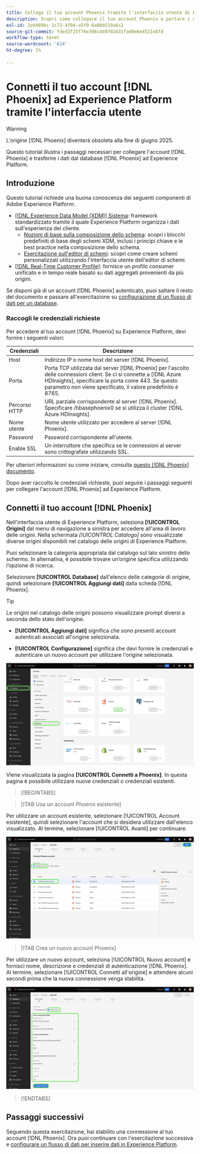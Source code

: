 ```yaml
---
title: Collega il tuo account Phoenix tramite l'interfaccia utente di Experience Platform
description: Scopri come collegare il tuo account Phoenix e portare i dati dal database Phoenix ad Experience Platform utilizzando l’interfaccia utente.
exl-id: 2ed469bc-1c72-4f04-a5f0-6a0bb519a6c2
source-git-commit: fded2f25f76e396cd49702431fa40e8e4521ebf8
workflow-type: tm+mt
source-wordcount: '614'
ht-degree: 1%

---
```


# Connetti il tuo account [!DNL Phoenix] ad Experience Platform tramite l&#39;interfaccia utente

>[!WARNING]
>
>L&#39;origine [!DNL Phoenix] diventerà obsoleta alla fine di giugno 2025.

Questo tutorial illustra i passaggi necessari per collegare l&#39;account [!DNL Phoenix] e trasferire i dati dal database [!DNL Phoenix] ad Experience Platform.

## Introduzione

Questo tutorial richiede una buona conoscenza dei seguenti componenti di Adobe Experience Platform:

* [[!DNL Experience Data Model (XDM)] Sistema](../../../../../xdm/home.md): framework standardizzato tramite il quale Experience Platform organizza i dati sull&#39;esperienza del cliente.
   * [Nozioni di base sulla composizione dello schema](../../../../../xdm/schema/composition.md): scopri i blocchi predefiniti di base degli schemi XDM, inclusi i principi chiave e le best practice nella composizione dello schema.
   * [Esercitazione sull&#39;editor di schemi](../../../../../xdm/tutorials/create-schema-ui.md): scopri come creare schemi personalizzati utilizzando l&#39;interfaccia utente dell&#39;editor di schemi.
* [[!DNL Real-Time Customer Profile]](../../../../../profile/home.md): fornisce un profilo consumer unificato e in tempo reale basato su dati aggregati provenienti da più origini.

Se disponi già di un account [!DNL Phoenix] autenticato, puoi saltare il resto del documento e passare all&#39;esercitazione su [configurazione di un flusso di dati per un database](../../dataflow/databases.md).

### Raccogli le credenziali richieste

Per accedere al tuo account [!DNL Phoenix] su Experience Platform, devi fornire i seguenti valori:

| Credenziali | Descrizione |
| --- | --- |
| Host | Indirizzo IP o nome host del server [!DNL Phoenix]. |
| Porta | Porta TCP utilizzata dal server [!DNL Phoenix] per l&#39;ascolto delle connessioni client. Se ci si connette a [!DNL Azure HDInsights], specificare la porta come 443. Se questo parametro non viene specificato, il valore predefinito è 8765. |
| Percorso HTTP | URL parziale corrispondente al server [!DNL Phoenix]. Specificare /hbasephoenix0 se si utilizza il cluster [!DNL Azure HDInsights]. |
| Nome utente | Nome utente utilizzato per accedere al server [!DNL Phoenix]. |
| Password | Password corrispondente all&#39;utente. |
| Enable SSL | Un interruttore che specifica se le connessioni al server sono crittografate utilizzando SSL. |

Per ulteriori informazioni su come iniziare, consulta [questo [!DNL Phoenix] documento](https://python-phoenixdb.readthedocs.io/en/latest/api.html).

Dopo aver raccolto le credenziali richieste, puoi seguire i passaggi seguenti per collegare l&#39;account [!DNL Phoenix] ad Experience Platform.

## Connetti il tuo account [!DNL Phoenix]

Nell&#39;interfaccia utente di Experience Platform, seleziona **[!UICONTROL Origini]** dal menu di navigazione a sinistra per accedere all&#39;area di lavoro delle origini. Nella schermata *[!UICONTROL Catalogo]* sono visualizzate diverse origini disponibili nel catalogo delle origini di Experience Platform.

Puoi selezionare la categoria appropriata dal catalogo sul lato sinistro dello schermo. In alternativa, è possibile trovare un’origine specifica utilizzando l’opzione di ricerca.

Selezionare **[!UICONTROL Database]** dall&#39;elenco delle categorie di origine, quindi selezionare **[!UICONTROL Aggiungi dati]** dalla scheda [!DNL Phoenix].

>[!TIP]
>
>Le origini nel catalogo delle origini possono visualizzare prompt diversi a seconda dello stato dell&#39;origine.
> 
>* **[!UICONTROL Aggiungi dati]** significa che sono presenti account autenticati associati all&#39;origine selezionata.
>
>* **[!UICONTROL Configurazione]** significa che devi fornire le credenziali e autenticare un nuovo account per utilizzare l&#39;origine selezionata.

![Catalogo delle origini nell&#39;interfaccia utente di Experience Platform con la scheda sorgente Phoenix selezionata.](../../../../images/tutorials/create/phoenix/catalog.png)

Viene visualizzata la pagina **[!UICONTROL Connetti a Phoenix]**. In questa pagina è possibile utilizzare nuove credenziali o credenziali esistenti.

>[!BEGINTABS]

>[!TAB Usa un account Phoenix esistente]

Per utilizzare un account esistente, selezionare [!UICONTROL Account esistente], quindi selezionare l&#39;account che si desidera utilizzare dall&#39;elenco visualizzato. Al termine, selezionare [!UICONTROL Avanti] per continuare.

![Elenco di account di database Phoenix autenticati già presenti nell&#39;organizzazione.](../../../../images/tutorials/create/phoenix/existing.png)

>[!TAB Crea un nuovo account Phoenix]

Per utilizzare un nuovo account, seleziona [!UICONTROL Nuovo account] e fornisci nome, descrizione e credenziali di autenticazione [!DNL Phoenix]. Al termine, selezionare [!UICONTROL Connetti all&#39;origine] e attendere alcuni secondi prima che la nuova connessione venga stabilita.

![La nuova interfaccia dell&#39;account in cui è possibile fornire le credenziali di autenticazione e creare un account Phoenix.](../../../../images/tutorials/create/phoenix/new.png)

>[!ENDTABS]

## Passaggi successivi

Seguendo questa esercitazione, hai stabilito una connessione al tuo account [!DNL Phoenix]. Ora puoi continuare con l&#39;esercitazione successiva e [configurare un flusso di dati per inserire dati in Experience Platform](../../dataflow/databases.md).

